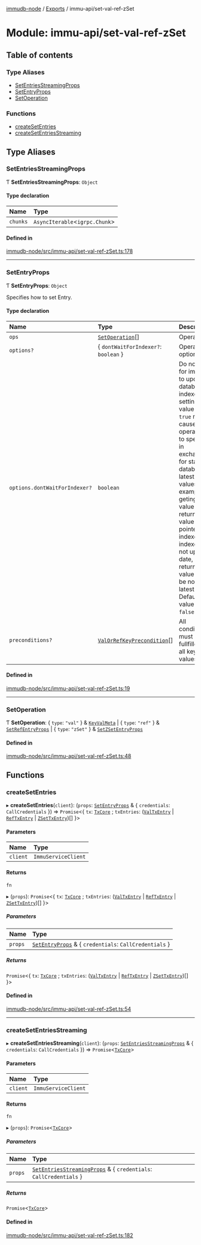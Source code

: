 [immudb-node](../README.md) / [Exports](../modules.md) / immu-api/set-val-ref-zSet

# Module: immu-api/set-val-ref-zSet

## Table of contents

### Type Aliases

- [SetEntriesStreamingProps](immu_api_set_val_ref_zSet.md#setentriesstreamingprops)
- [SetEntryProps](immu_api_set_val_ref_zSet.md#setentryprops)
- [SetOperation](immu_api_set_val_ref_zSet.md#setoperation)

### Functions

- [createSetEntries](immu_api_set_val_ref_zSet.md#createsetentries)
- [createSetEntriesStreaming](immu_api_set_val_ref_zSet.md#createsetentriesstreaming)

## Type Aliases

### SetEntriesStreamingProps

Ƭ **SetEntriesStreamingProps**: `Object`

#### Type declaration

| Name | Type |
| :------ | :------ |
| `chunks` | `AsyncIterable`<`igrpc.Chunk`\> |

#### Defined in

[immudb-node/src/immu-api/set-val-ref-zSet.ts:178](https://github.com/codenotary/immudb-node/blob/fe12060/immudb-node/src/immu-api/set-val-ref-zSet.ts#L178)

___

### SetEntryProps

Ƭ **SetEntryProps**: `Object`

Specifies how to set Entry.

#### Type declaration

| Name | Type | Description |
| :------ | :------ | :------ |
| `ops` | [`SetOperation`](immu_api_set_val_ref_zSet.md#setoperation)[] | Operations. |
| `options?` | { `dontWaitForIndexer?`: `boolean`  } | Operation options. |
| `options.dontWaitForIndexer?` | `boolean` | Do not wait for immudb to update database indexes, setting this value to `true` may cause operation to speed up in exchange for stale database latest keys values.  For example geting key value will return key value pointed by indexer. If indexer is not up to date, returned value may be not latest value.  Default value is `false`. |
| `preconditions?` | [`ValOrRefKeyPrecondition`](types_ValOrRefKeyPrecondition.md#valorrefkeyprecondition)[] | All conditions must be fullfilled for all key values. |

#### Defined in

[immudb-node/src/immu-api/set-val-ref-zSet.ts:19](https://github.com/codenotary/immudb-node/blob/fe12060/immudb-node/src/immu-api/set-val-ref-zSet.ts#L19)

___

### SetOperation

Ƭ **SetOperation**: { `type`: ``"val"``  } & [`KeyValMeta`](types_KeyValMeta.md#keyvalmeta) \| { `type`: ``"ref"``  } & [`SetRefEntryProps`](immu_api_set_ref_entry.md#setrefentryprops) \| { `type`: ``"zSet"``  } & [`SetZSetEntryProps`](immu_api_set_z_entry.md#setzsetentryprops)

#### Defined in

[immudb-node/src/immu-api/set-val-ref-zSet.ts:48](https://github.com/codenotary/immudb-node/blob/fe12060/immudb-node/src/immu-api/set-val-ref-zSet.ts#L48)

## Functions

### createSetEntries

▸ **createSetEntries**(`client`): (`props`: [`SetEntryProps`](immu_api_set_val_ref_zSet.md#setentryprops) & { `credentials`: `CallCredentials`  }) => `Promise`<{ `tx`: [`TxCore`](types_Tx.md#txcore) ; `txEntries`: ([`ValTxEntry`](types_TxEntry.md#valtxentry) \| [`RefTxEntry`](types_TxEntry.md#reftxentry) \| [`ZSetTxEntry`](types_TxEntry.md#zsettxentry))[]  }\>

#### Parameters

| Name | Type |
| :------ | :------ |
| `client` | `ImmuServiceClient` |

#### Returns

`fn`

▸ (`props`): `Promise`<{ `tx`: [`TxCore`](types_Tx.md#txcore) ; `txEntries`: ([`ValTxEntry`](types_TxEntry.md#valtxentry) \| [`RefTxEntry`](types_TxEntry.md#reftxentry) \| [`ZSetTxEntry`](types_TxEntry.md#zsettxentry))[]  }\>

##### Parameters

| Name | Type |
| :------ | :------ |
| `props` | [`SetEntryProps`](immu_api_set_val_ref_zSet.md#setentryprops) & { `credentials`: `CallCredentials`  } |

##### Returns

`Promise`<{ `tx`: [`TxCore`](types_Tx.md#txcore) ; `txEntries`: ([`ValTxEntry`](types_TxEntry.md#valtxentry) \| [`RefTxEntry`](types_TxEntry.md#reftxentry) \| [`ZSetTxEntry`](types_TxEntry.md#zsettxentry))[]  }\>

#### Defined in

[immudb-node/src/immu-api/set-val-ref-zSet.ts:54](https://github.com/codenotary/immudb-node/blob/fe12060/immudb-node/src/immu-api/set-val-ref-zSet.ts#L54)

___

### createSetEntriesStreaming

▸ **createSetEntriesStreaming**(`client`): (`props`: [`SetEntriesStreamingProps`](immu_api_set_val_ref_zSet.md#setentriesstreamingprops) & { `credentials`: `CallCredentials`  }) => `Promise`<[`TxCore`](types_Tx.md#txcore)\>

#### Parameters

| Name | Type |
| :------ | :------ |
| `client` | `ImmuServiceClient` |

#### Returns

`fn`

▸ (`props`): `Promise`<[`TxCore`](types_Tx.md#txcore)\>

##### Parameters

| Name | Type |
| :------ | :------ |
| `props` | [`SetEntriesStreamingProps`](immu_api_set_val_ref_zSet.md#setentriesstreamingprops) & { `credentials`: `CallCredentials`  } |

##### Returns

`Promise`<[`TxCore`](types_Tx.md#txcore)\>

#### Defined in

[immudb-node/src/immu-api/set-val-ref-zSet.ts:182](https://github.com/codenotary/immudb-node/blob/fe12060/immudb-node/src/immu-api/set-val-ref-zSet.ts#L182)
